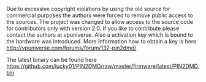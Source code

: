Due to excessive copyright violations by using the old source for commercial purposes
the authors were forced to remove public access to the sources. The project was changed 
to allow access to the source code for contributors only with version 2.0. If you like
to contribute please contact the authors at vpuniverse. 
Also a activation key which is bound to the hardware was introduced.
More Information how to obtain a key is here http://vpuniverse.com/forums/forum/132-pin2dmd/

The latest binary can be found here 
https://github.com/lucky01/PIN2DMD/raw/master/firmware/latest/PIN2DMD.bin

